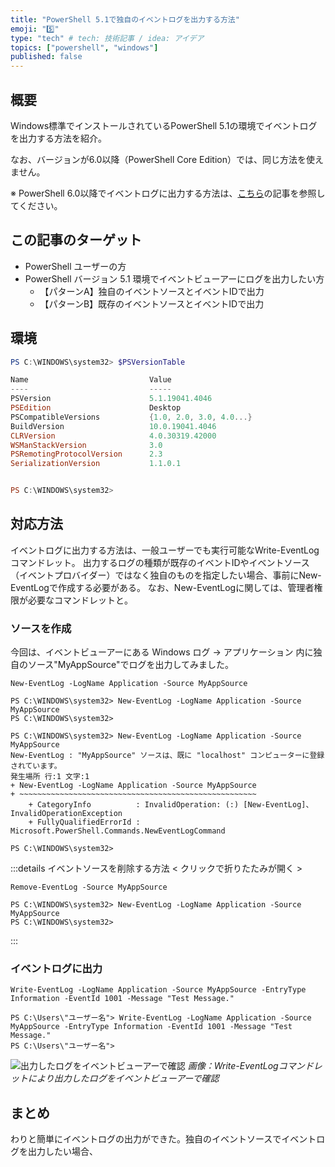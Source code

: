 ```yaml
---
title: "PowerShell 5.1で独自のイベントログを出力する方法"
emoji: "5️⃣"
type: "tech" # tech: 技術記事 / idea: アイデア
topics: ["powershell", "windows"]
published: false
---
```

## 概要

Windows標準でインストールされているPowerShell 5.1の環境でイベントログを出力する方法を紹介。

なお、バージョンが6.0以降（PowerShell Core Edition）では、同じ方法を使えません。

※ PowerShell 6.0以降でイベントログに出力する方法は、[こちら](https://zenn.dev/haretokidoki/articles/af3e404855c54b)の記事を参照してください。

## この記事のターゲット

- PowerShell ユーザーの方
- PowerShell バージョン 5.1 環境でイベントビューアーにログを出力したい方
    - 【パターンA】独自のイベントソースとイベントIDで出力
    - 【パターンB】既存のイベントソースとイベントIDで出力

## 環境

```powershell
PS C:\WINDOWS\system32> $PSVersionTable

Name                           Value
----                           -----
PSVersion                      5.1.19041.4046
PSEdition                      Desktop
PSCompatibleVersions           {1.0, 2.0, 3.0, 4.0...}
BuildVersion                   10.0.19041.4046
CLRVersion                     4.0.30319.42000
WSManStackVersion              3.0
PSRemotingProtocolVersion      2.3
SerializationVersion           1.1.0.1


PS C:\WINDOWS\system32>
```

## 対応方法

イベントログに出力する方法は、一般ユーザーでも実行可能なWrite-EventLogコマンドレット。
出力するログの種類が既存のイベントIDやイベントソース（イベントプロバイダー）ではなく独自のものを指定したい場合、事前にNew-EventLogで作成する必要がある。
なお、New-EventLogに関しては、管理者権限が必要なコマンドレットと。

### ソースを作成

今回は、イベントビューアーにある Windows ログ -> アプリケーション 内に独自のソース"MyAppSource"でログを出力してみました。

```powershell:“管理者として実行”の必要あり
New-EventLog -LogName Application -Source MyAppSource
```

```powershell:実際に実行した結果
PS C:\WINDOWS\system32> New-EventLog -LogName Application -Source MyAppSource
PS C:\WINDOWS\system32>
```

```powershell:すでに指定したイベントソースが存在する場合はエラー
PS C:\WINDOWS\system32> New-EventLog -LogName Application -Source MyAppSource
New-EventLog : "MyAppSource" ソースは、既に "localhost" コンピューターに登録されています。
発生場所 行:1 文字:1
+ New-EventLog -LogName Application -Source MyAppSource
+ ~~~~~~~~~~~~~~~~~~~~~~~~~~~~~~~~~~~~~~~~~~~~~~~~~~~~~
    + CategoryInfo          : InvalidOperation: (:) [New-EventLog]、InvalidOperationException
    + FullyQualifiedErrorId : Microsoft.PowerShell.Commands.NewEventLogCommand

PS C:\WINDOWS\system32>
```

:::details イベントソースを削除する方法 < クリックで折りたたみが開く >

```powershell:“管理者として実行”の必要あり
Remove-EventLog -Source MyAppSource
```

```powershell:実際に実行した結果
PS C:\WINDOWS\system32> New-EventLog -LogName Application -Source MyAppSource
PS C:\WINDOWS\system32>
```

:::

### イベントログに出力

```powershell:登録されているイベントソース・イベントIDであれば、一般ユーザーでも可
Write-EventLog -LogName Application -Source MyAppSource -EntryType Information -EventId 1001 -Message "Test Message."
```

```powershell:実際に実行した結果
PS C:\Users\"ユーザー名"> Write-EventLog -LogName Application -Source MyAppSource -EntryType Information -EventId 1001 -Message "Test Message."
PS C:\Users\"ユーザー名">
```

![出力したログをイベントビューアーで確認](https://storage.googleapis.com/zenn-user-upload/56e5159a66d3-20240306.png)
*画像：Write-EventLogコマンドレットにより出力したログをイベントビューアーで確認*

## まとめ

わりと簡単にイベントログの出力ができた。独自のイベントソースでイベントログを出力したい場合、
